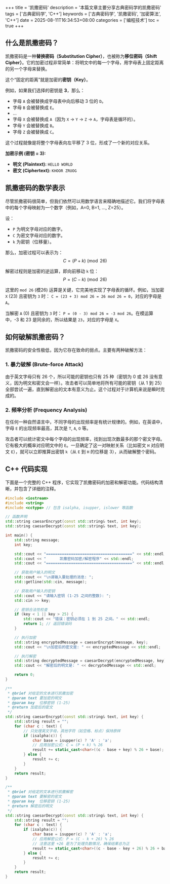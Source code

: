 +++
title = '凯撒密码'
description = '本篇文章主要分享古典密码学的凯撒密码'
tags = ['古典密码学', 'C++']
keywords = ['古典密码学', '凯撒密码', '加密算法', 'C++']
date = 2025-08-11T16:34:53+08:00
categories = ['编程技术']
toc = true
+++

## 什么是凯撒密码？

凯撒密码是一种**替换密码（Substitution Cipher）**，也被称为**移位密码（Shift Cipher）**。它的加密过程非常简单：将明文中的每一个字母，用字母表上固定距离的另一个字母来替换。

这个“固定的距离”就是加密的**密钥（Key）**。

例如，如果我们选择的密钥是 **3**，那么：
- 字母 `A` 会被替换成字母表中向后移动 3 位的 `D`。
- 字母 `B` 会被替换成 `E`。
- ...
- 字母 `X` 会被替换成 `A`（因为 `X` -> `Y` -> `Z` -> `A`，字母表是循环的）。
- 字母 `Y` 会被替换成 `B`。
- 字母 `Z` 会被替换成 `C`。

这个过程就像是将整个字母表向左平移了 3 位，形成了一个新的对应关系。

**加密示例 (密钥 = 3):**
- **明文 (Plaintext):** `HELLO WORLD`
- **密文 (Ciphertext):** `KHOOR ZRUOG`

## 凯撒密码的数学表示

尽管凯撒密码很简单，但我们依然可以用数学语言来精确地描述它。我们将字母表中的每个字母映射为一个数字（例如，A=0, B=1, ..., Z=25）。

设：
- `P` 为明文字母对应的数字。
- `C` 为密文字母对应的数字。
- `k` 为密钥（位移量）。

那么，加密过程可以表示为：
$$ C = (P + k) \pmod{26} $$

解密过程则是加密的逆运算，即向前移动 `k` 位：
$$ P = (C - k) \pmod{26} $$

这里的 `mod 26` (模26) 运算是关键，它完美地实现了字母表的循环。例如，当加密 `X` (23) 且密钥为 `3` 时：
`C = (23 + 3) mod 26 = 26 mod 26 = 0`，对应的字母是 `A`。

当解密 `A` (0) 且密钥为 `3` 时：
`P = (0 - 3) mod 26 = -3 mod 26`。在模运算中，-3 和 23 是同余的，所以结果是 `23`，对应的字母是 `X`。

## 如何破解凯撒密码？

凯撒密码的安全性极低，因为它存在致命的弱点。主要有两种破解方法：

### 1. 暴力破解 (Brute-force Attack)

由于英文字母只有 26 个，所以可能的密钥也只有 25 种（密钥为 0 或 26 没有意义，因为明文和密文会一样）。攻击者可以简单地将所有可能的密钥（从 1 到 25）全部尝试一遍，直到解密出的文本有意义为止。这个过程对于计算机来说是瞬时完成的。

### 2. 频率分析 (Frequency Analysis)

在任何一种自然语言中，不同字母的出现频率是有统计规律的。例如，在英语中，字母 `E` 的出现频率最高，其次是 `T`, `A`, `O` 等。

攻击者可以统计密文中每个字母的出现频率，找到出现次数最多的那个密文字母。它有极大的概率对应明文中的 `E`。一旦确定了这一对映射关系（比如密文 `H` 对应明文 `E`），就可以立即推算出密钥 `k`（从 `E` 到 `H` 的位移是 3），从而破解整个密码。

## C++ 代码实现

下面是一个完整的 C++ 程序，它实现了凯撒密码的加密和解密功能。代码结构清晰，并包含了详细的注释。

```cpp
#include <iostream>
#include <string>
#include <cctype> // 包含 isalpha, isupper, islower 等函数

// 函数声明
std::string caesarEncrypt(const std::string& text, int key);
std::string caesarDecrypt(const std::string& text, int key);

int main() {
    std::string message;
    int key;

    std::cout << "======================================" << std::endl;
    std::cout << "      凯撒密码加密/解密程序" << std::endl;
    std::cout << "======================================" << std::endl;

    // 获取用户输入的明文
    std::cout << "\n请输入要处理的消息: ";
    std::getline(std::cin, message);

    // 获取用户输入的密钥
    std::cout << "请输入密钥 (1-25 之间的整数): ";
    std::cin >> key;

    // 密钥合法性检查
    if (key < 1 || key > 25) {
        std::cout << "错误：密钥必须在 1 到 25 之间。" << std::endl;
        return 1; // 返回错误码
    }

    // 执行加密
    std::string encryptedMessage = caesarEncrypt(message, key);
    std::cout << "\n加密后的密文是: " << encryptedMessage << std::endl;

    // 执行解密
    std::string decryptedMessage = caesarDecrypt(encryptedMessage, key);
    std::cout << "解密后的明文是: " << decryptedMessage << std::endl;

    return 0;
}

/**
 * @brief 对给定的文本进行凯撒加密
 * @param text 要加密的明文
 * @param key  位移密钥 (1-25)
 * @return 加密后的密文
 */
std::string caesarEncrypt(const std::string& text, int key) {
    std::string result = "";
    for (char c : text) {
        // 只处理英文字母，其他字符（如空格、标点）保持原样
        if (isalpha(c)) {
            char base = isupper(c) ? 'A' : 'a';
            // 应用加密公式: C = (P + k) % 26
            result += static_cast<char>((c - base + key) % 26 + base);
        } else {
            result += c;
        }
    }
    return result;
}

/**
 * @brief 对给定的文本进行凯撒解密
 * @param text 要解密的密文
 * @param key  位移密钥 (1-25)
 * @return 解密后的明文
 */
std::string caesarDecrypt(const std::string& text, int key) {
    std::string result = "";
    for (char c : text) {
        if (isalpha(c)) {
            char base = isupper(c) ? 'A' : 'a';
            // 应用解密公式: P = (C - k + 26) % 26
            // 注意这里 +26 是为了处理负数情况，确保结果总为正
            result += static_cast<char>((c - base - key + 26) % 26 + base);
        } else {
            result += c;
        }
    }
    return result;
}
```